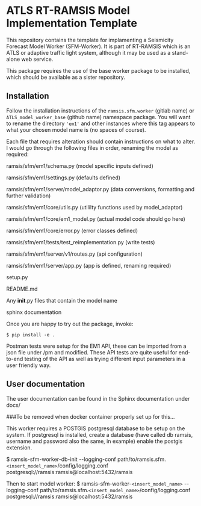 # ATLS RT-RAMSIS Model Implementation Template

This repository contains the template for implamenting a Seismicity Forecast Model
Worker (SFM-Worker). It is part of RT-RAMSIS which is an ATLS or adaptive traffic light system,
although it may be used as a stand-alone web service.

This package requires the use of the base worker package to be installed, which should be
available as a sister repository.

## Installation

Follow the installation instructions of the `ramsis.sfm.worker` (gitlab name) or
`ATLS_model_worker_base` (github name) namespace package.
You will want to rename the directory `'em1'` and other instances where this tag appears
to what your chosen model name is (no spaces of course).

Each file that requires alteration should contain instructions on what to alter.
I would go through the following files in order, renaming the model as required:

ramsis/sfm/em1/schema.py (model specific inputs defined)

ramsis/sfm/em1/settings.py (defaults defined)

ramsis/sfm/em1/server/model_adaptor.py (data conversions, formatting and further validation)

ramsis/sfm/em1/core/utils.py (utililty functions used by model_adaptor)

ramsis/sfm/em1/core/em1_model.py (actual model code should go here)

ramsis/sfm/em1/core/error.py (error classes defined)

ramsis/sfm/em1/tests/test_reimplementation.py (write tests)

ramsis/sfm/em1/server/v1/routes.py (api configuration)

ramsis/sfm/em1/server/app.py (app is defined, renaming required)

setup.py

README.md

Any __init__.py files that contain the model name

sphinx documentation


Once you are happy to try out the package, invoke:

```
$ pip install -e .
```

Postman tests were setup for the EM1 API, these can be imported from a json file under
/pm and modified. These API tests are quite useful for end-to-end testing of the API
as well as trying different input parameters in a user friendly way.

## User documentation
The user documentation can be found in the Sphinx documentation under docs/


###To be removed when docker container properly set up for this...

This worker requires a POSTGIS postgresql database to be setup on the system.
If postgresql is installed, create a database (have called db ramsis, username and password also the same, in example) enable the postgis extension.

$ ramsis-sfm-worker-db-init --logging-conf path/to/ramsis.sfm.`<insert_model_name>`/config/logging.conf  postgresql://ramsis:ramsis@localhost:5432/ramsis

Then to start model worker:
$ ramsis-sfm-worker-`<insert_model_name>` --logging-conf path/to/ramsis.sfm.`<insert_model_name>`/config/logging.conf postgresql://ramsis:ramsis@localhost:5432/ramsis
